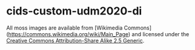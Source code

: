 cids-custom-udm2020-di
======================

All moss images are available from [Wikimedia Commons] (https://commons.wikimedia.org/wiki/Main_Page) and licensed under
the [Creative Commons Attribution-Share Alike 2.5 Generic](https://creativecommons.org/licenses/by-sa/2.5/deed.en).